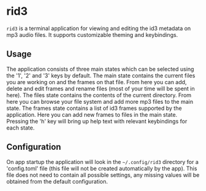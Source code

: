 # rid3
`rid3` is a terminal application for viewing and editing the id3 metadata on mp3 audio files. It supports customizable theming and keybindings.

## Usage
The application consists of three main states which can be selected using the '1', '2' and '3' keys by default.
The main state contains the current files you are working on and the frames on that file. From here you can add, delete and edit frames and rename files (most of your time will be spent in here).
The files state contains the contents of the current directory. From here you can browse your file system and add more mp3 files to the main state.
The frames state contains a list of id3 frames supported by the application. Here you can add new frames to files in the main state.
Pressing the 'h' key will bring up help text with relevant keybindings for each state.

## Configuration
On app startup the application will look in the `~/.config/rid3` directory for a 'config.toml' file (this file will not be created automatically by the app). This file does not need to contain all possible settings, any missing values will be obtained from the default configuration.
